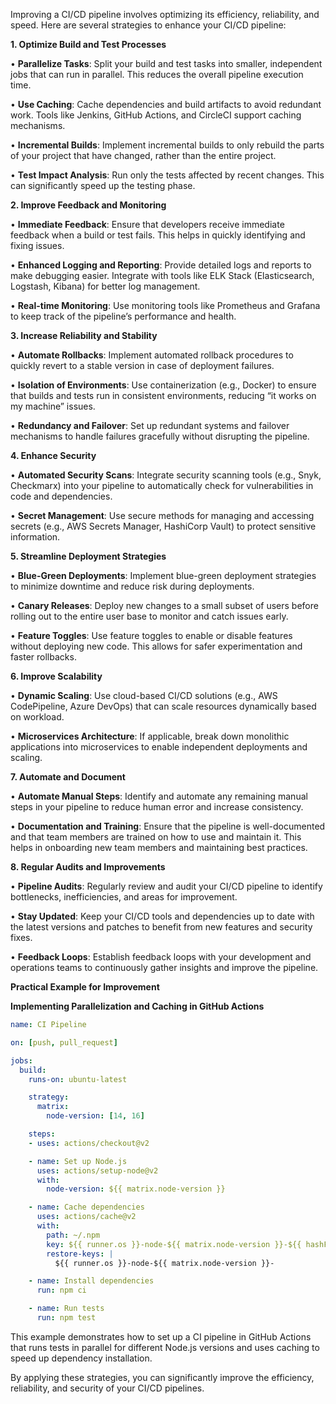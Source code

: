 
Improving a CI/CD pipeline involves optimizing its efficiency, reliability, and speed. Here are several strategies to enhance your CI/CD pipeline:

  

**1. Optimize Build and Test Processes**

  

•  **Parallelize Tasks**: Split your build and test tasks into smaller, independent jobs that can run in parallel. This reduces the overall pipeline execution time.

•  **Use Caching**: Cache dependencies and build artifacts to avoid redundant work. Tools like Jenkins, GitHub Actions, and CircleCI support caching mechanisms.

•  **Incremental Builds**: Implement incremental builds to only rebuild the parts of your project that have changed, rather than the entire project.

•  **Test Impact Analysis**: Run only the tests affected by recent changes. This can significantly speed up the testing phase.

  

**2. Improve Feedback and Monitoring**

  

•  **Immediate Feedback**: Ensure that developers receive immediate feedback when a build or test fails. This helps in quickly identifying and fixing issues.

•  **Enhanced Logging and Reporting**: Provide detailed logs and reports to make debugging easier. Integrate with tools like ELK Stack (Elasticsearch, Logstash, Kibana) for better log management.

•  **Real-time Monitoring**: Use monitoring tools like Prometheus and Grafana to keep track of the pipeline’s performance and health.

  

**3. Increase Reliability and Stability**

  

•  **Automate Rollbacks**: Implement automated rollback procedures to quickly revert to a stable version in case of deployment failures.

•  **Isolation of Environments**: Use containerization (e.g., Docker) to ensure that builds and tests run in consistent environments, reducing “it works on my machine” issues.

•  **Redundancy and Failover**: Set up redundant systems and failover mechanisms to handle failures gracefully without disrupting the pipeline.

  

**4. Enhance Security**

  

•  **Automated Security Scans**: Integrate security scanning tools (e.g., Snyk, Checkmarx) into your pipeline to automatically check for vulnerabilities in code and dependencies.

•  **Secret Management**: Use secure methods for managing and accessing secrets (e.g., AWS Secrets Manager, HashiCorp Vault) to protect sensitive information.

  

**5. Streamline Deployment Strategies**

  

•  **Blue-Green Deployments**: Implement blue-green deployment strategies to minimize downtime and reduce risk during deployments.

•  **Canary Releases**: Deploy new changes to a small subset of users before rolling out to the entire user base to monitor and catch issues early.

•  **Feature Toggles**: Use feature toggles to enable or disable features without deploying new code. This allows for safer experimentation and faster rollbacks.

  

**6. Improve Scalability**

  

•  **Dynamic Scaling**: Use cloud-based CI/CD solutions (e.g., AWS CodePipeline, Azure DevOps) that can scale resources dynamically based on workload.

•  **Microservices Architecture**: If applicable, break down monolithic applications into microservices to enable independent deployments and scaling.

  

**7. Automate and Document**

  

•  **Automate Manual Steps**: Identify and automate any remaining manual steps in your pipeline to reduce human error and increase consistency.

•  **Documentation and Training**: Ensure that the pipeline is well-documented and that team members are trained on how to use and maintain it. This helps in onboarding new team members and maintaining best practices.

  

**8. Regular Audits and Improvements**

  

•  **Pipeline Audits**: Regularly review and audit your CI/CD pipeline to identify bottlenecks, inefficiencies, and areas for improvement.

•  **Stay Updated**: Keep your CI/CD tools and dependencies up to date with the latest versions and patches to benefit from new features and security fixes.

•  **Feedback Loops**: Establish feedback loops with your development and operations teams to continuously gather insights and improve the pipeline.

  

**Practical Example for Improvement**

  

**Implementing Parallelization and Caching in GitHub Actions**

```yaml
name: CI Pipeline

on: [push, pull_request]

jobs:
  build:
    runs-on: ubuntu-latest

    strategy:
      matrix:
        node-version: [14, 16]

    steps:
    - uses: actions/checkout@v2

    - name: Set up Node.js
      uses: actions/setup-node@v2
      with:
        node-version: ${{ matrix.node-version }}

    - name: Cache dependencies
      uses: actions/cache@v2
      with:
        path: ~/.npm
        key: ${{ runner.os }}-node-${{ matrix.node-version }}-${{ hashFiles('**/package-lock.json') }}
        restore-keys: |
          ${{ runner.os }}-node-${{ matrix.node-version }}-

    - name: Install dependencies
      run: npm ci

    - name: Run tests
      run: npm test
```
This example demonstrates how to set up a CI pipeline in GitHub Actions that runs tests in parallel for different Node.js versions and uses caching to speed up dependency installation.

  

By applying these strategies, you can significantly improve the efficiency, reliability, and security of your CI/CD pipelines.